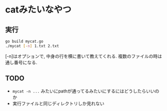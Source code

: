 # catみたいなやつ
## 実行
```bash
go build mycat.go
./mycat [-n] 1.txt 2.txt
```
[-n]はオプションで, 中身の行を横に書いて教えてくれる.
複数のファイルの時は通し番号になる.

## TODO
* `mycat -n ...` みたいにpathが通ってるみたいにするにはどうしたらいいのか
* 実行ファイルと同じディレクトリしか見れない
